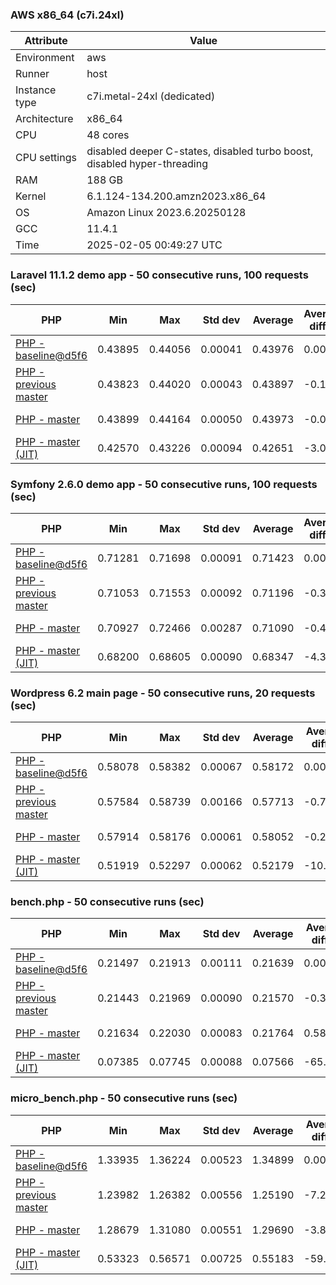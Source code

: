 ### AWS x86_64 (c7i.24xl)

|  Attribute    |     Value      |
|---------------|----------------|
| Environment   |aws|
| Runner        |host|
| Instance type |c7i.metal-24xl (dedicated)|
| Architecture  |x86_64
| CPU           |48 cores|
| CPU settings  |disabled deeper C-states, disabled turbo boost, disabled hyper-threading|
| RAM           |188 GB|
| Kernel        |6.1.124-134.200.amzn2023.x86_64|
| OS            |Amazon Linux 2023.6.20250128|
| GCC           |11.4.1|
| Time          |2025-02-05 00:49:27 UTC|

### Laravel 11.1.2 demo app - 50 consecutive runs, 100 requests (sec)

|     PHP     |     Min     |     Max     |    Std dev   |   Average  |  Average diff % |   Median   | Median diff % |     Memory    |
|-------------|-------------|-------------|--------------|------------|-----------------|------------|---------------|---------------|
|[PHP - baseline@d5f6](https://github.com/php/php-src/commit/d5f6e56610)|0.43895|0.44056|0.00041|0.43976|0.00%|0.43974|0.00%|41.86 MB|
|[PHP - previous master](https://github.com/php/php-src/commit/9040e795ed)|0.43823|0.44020|0.00043|0.43897|-0.18%|0.43896|-0.18%|41.83 MB|
|[PHP - master](https://github.com/php/php-src/commit/dc7161cffe)|0.43899|0.44164|0.00050|0.43973|-0.01%|0.43967|-0.01%|41.83 MB|
|[PHP - master (JIT)](https://github.com/php/php-src/commit/dc7161cffe)|0.42570|0.43226|0.00094|0.42651|-3.01%|0.42630|-3.05%|50.79 MB|

### Symfony 2.6.0 demo app - 50 consecutive runs, 100 requests (sec)

|     PHP     |     Min     |     Max     |    Std dev   |   Average  |  Average diff % |   Median   | Median diff % |     Memory    |
|-------------|-------------|-------------|--------------|------------|-----------------|------------|---------------|---------------|
|[PHP - baseline@d5f6](https://github.com/php/php-src/commit/d5f6e56610)|0.71281|0.71698|0.00091|0.71423|0.00%|0.71414|0.00%|37.39 MB|
|[PHP - previous master](https://github.com/php/php-src/commit/9040e795ed)|0.71053|0.71553|0.00092|0.71196|-0.32%|0.71175|-0.33%|37.52 MB|
|[PHP - master](https://github.com/php/php-src/commit/dc7161cffe)|0.70927|0.72466|0.00287|0.71090|-0.47%|0.71020|-0.55%|37.52 MB|
|[PHP - master (JIT)](https://github.com/php/php-src/commit/dc7161cffe)|0.68200|0.68605|0.00090|0.68347|-4.31%|0.68314|-4.34%|44.52 MB|

### Wordpress 6.2 main page - 50 consecutive runs, 20 requests (sec)

|     PHP     |     Min     |     Max     |    Std dev   |   Average  |  Average diff % |   Median   | Median diff % |     Memory    |
|-------------|-------------|-------------|--------------|------------|-----------------|------------|---------------|---------------|
|[PHP - baseline@d5f6](https://github.com/php/php-src/commit/d5f6e56610)|0.58078|0.58382|0.00067|0.58172|0.00%|0.58160|0.00%|43.01 MB|
|[PHP - previous master](https://github.com/php/php-src/commit/9040e795ed)|0.57584|0.58739|0.00166|0.57713|-0.79%|0.57685|-0.82%|42.96 MB|
|[PHP - master](https://github.com/php/php-src/commit/dc7161cffe)|0.57914|0.58176|0.00061|0.58052|-0.21%|0.58053|-0.18%|42.96 MB|
|[PHP - master (JIT)](https://github.com/php/php-src/commit/dc7161cffe)|0.51919|0.52297|0.00062|0.52179|-10.30%|0.52186|-10.27%|60.58 MB|

### bench.php - 50 consecutive runs (sec)

|     PHP     |     Min     |     Max     |    Std dev   |   Average  |  Average diff % |   Median   | Median diff % |     Memory    |
|-------------|-------------|-------------|--------------|------------|-----------------|------------|---------------|---------------|
|[PHP - baseline@d5f6](https://github.com/php/php-src/commit/d5f6e56610)|0.21497|0.21913|0.00111|0.21639|0.00%|0.21603|0.00%|26.18 MB|
|[PHP - previous master](https://github.com/php/php-src/commit/9040e795ed)|0.21443|0.21969|0.00090|0.21570|-0.32%|0.21552|-0.24%|26.19 MB|
|[PHP - master](https://github.com/php/php-src/commit/dc7161cffe)|0.21634|0.22030|0.00083|0.21764|0.58%|0.21749|0.67%|26.19 MB|
|[PHP - master (JIT)](https://github.com/php/php-src/commit/dc7161cffe)|0.07385|0.07745|0.00088|0.07566|-65.03%|0.07543|-65.09%|27.28 MB|

### micro_bench.php - 50 consecutive runs (sec)

|     PHP     |     Min     |     Max     |    Std dev   |   Average  |  Average diff % |   Median   | Median diff % |     Memory    |
|-------------|-------------|-------------|--------------|------------|-----------------|------------|---------------|---------------|
|[PHP - baseline@d5f6](https://github.com/php/php-src/commit/d5f6e56610)|1.33935|1.36224|0.00523|1.34899|0.00%|1.34883|0.00%|20.44 MB|
|[PHP - previous master](https://github.com/php/php-src/commit/9040e795ed)|1.23982|1.26382|0.00556|1.25190|-7.20%|1.25171|-7.20%|20.45 MB|
|[PHP - master](https://github.com/php/php-src/commit/dc7161cffe)|1.28679|1.31080|0.00551|1.29690|-3.86%|1.29773|-3.79%|20.45 MB|
|[PHP - master (JIT)](https://github.com/php/php-src/commit/dc7161cffe)|0.53323|0.56571|0.00725|0.55183|-59.09%|0.55167|-59.10%|21.71 MB|
